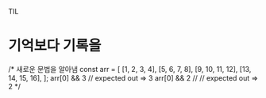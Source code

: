 
TIL

<h1>기억보다 기록을</h1>


/*
    새로운 문법을 알아냄
    const arr = [
      [1, 2, 3, 4],
      [5, 6, 7, 8],
      [9, 10, 11, 12],
      [13, 14, 15, 16],
    ];
    arr[0] && 3 // expected out => 3
    arr[0] && 2 // // expected out => 2
*/
